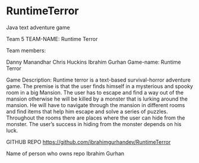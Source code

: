 # RuntimeTerror
Java text adventure game

Team 5
TEAM-NAME: Runtime Terror

Team members:

Danny Manandhar
Chris Huckins
Ibrahim Gurhan
Game-name: Runtime Terror

Game Description:
Runtime terror is a text-based survival-horror adventure game. The premise is that the user finds himself in a mysterious and spooky room in a big Mansion. The user has to escape and find a way out of the mansion otherwise he will be killed by a monster that is lurking around the mansion. He will have to navigate through the mansion in different rooms and find items that help him escape and solve a series of puzzles. Throughout the rooms there are places where the user can hide from the monster. The user’s success in hiding from the monster depends on his luck.

GITHUB REPO
https://github.com/ibrahimgurhandev/RuntimeTerror

Name of person who owns repo
Ibrahim Gurhan

